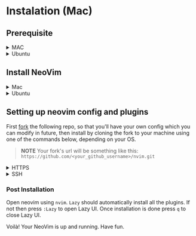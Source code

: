 # Instalation (Mac)

## Prerequisite

<details><summary> MAC </summary>
### Install Homebrew

```sh
/bin/bash -c "$(curl -fsSL https://raw.githubusercontent.com/Homebrew/install/HEAD/install.sh)"
```

### Add To Path (Only Apple Silicon Macbooks)

```sh
echo 'eval "$(/opt/homebrew/bin/brew shellenv)"' >> ~/.zprofile
eval "$(/opt/homebrew/bin/brew shellenv)"
```

This step is not necessary in intel based macbooks.

### Install iTerm2

```sh
brew install iterm
```

## Install NerdFont

```sh
brew install font-meslo-lg-nerd-font
```

Add set your terminal font to `MesloLGS Nerd Font Mono`.

**iTerm2 -> Settings -> Profiles -> Text -> Font**

</details>

<details><summary> Ubuntu </summary>

### ripgrep

```sh
apt-get install ripgrep
```

### Install curl

```sh
sudo apt-get install curl git
```

### Nerd Font

```sh
#!/bin/bash

sudo apt install fontconfig
cd ~
wget https://github.com/ryanoasis/nerd-fonts/releases/download/v2.1.0/Meslo.zip
mkdir -p .local/share/fonts
unzip Meslo.zip -d .local/share/fonts
cd .local/share/fonts
rm *Windows*
cd ~
rm Meslo.zip
fc-cache -fv
```

then set your terminal font to `MesloLGS Nerd Font Mono`.

</details>

## Install NeoVim

<details><summary> Mac </summary>

```sh
brew install neovim
```

</details>

<details><summary> Ubuntu </summary>

```sh
sudo apt install neovim
```

### Clone Lazy repository

```sh
git clone https://github.com/folke/lazy.nvim.git ~/.config/nvim/lazy
```

### Add Lazy.nvim to runtime path

```sh
echo "set rtp+=~/.config/nvim/lazy" >> ~/.config/nvim/init.vim
```

</details>

## Setting up neovim config and plugins

First [fork](https://github.com/wgetDJ/nvim/fork) the following repo, so that you'll have your own config which you can modify in future, then install by cloning the
fork to your machine using one of the commands below, depending on your OS.

> **NOTE**
> Your fork's url will be something like this:
> `https://github.com/<your_github_username>/nvim.git`

<details><summary> HTTPS </summary>

> **NOTE**
> If you have forked the repo then replace `wgetDJ` with your github username.

```sh
git clone https://github.com/wgetDJ/nvim.git "${XDG_CONFIG_HOME:-$HOME/.config}"/nvim
```

</details>

<details><summary> SSH </summary>

> **NOTE**
> If you have forked the repo then replace `wgetDJ` with your github username.

```sh
git clone git@github.com:wgetDJ/nvim.git "${XDG_CONFIG_HOME:-$HOME/.config}"/nvim
```

</details>

### Post Installation

Open neovim using `nvim`. `Lazy` should automatically install all the plugins. If not then press `:Lazy` to open Lazy UI. Once installation is done press `q` to close Lazy UI.

Voilà! Your NeoVim is up and running. Have fun.
